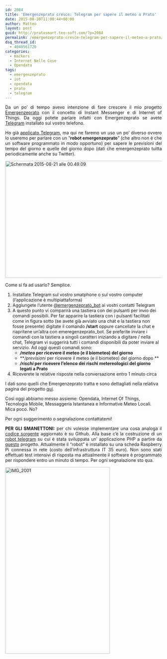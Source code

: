 ```yaml
---
id: 2084
title: 'Emergenzeprato cresce: Telegram per sapere il meteo a Prato'
date: 2015-08-20T11:00:44+00:00
author: Matteo
layout: post
guid: http://pratosmart.teo-soft.com/?p=2084
permalink: /emergenzeprato-cresce-telegram-per-sapere-il-meteo-a-prato/
dsq_thread_id:
  - 4048561720
categories:
  - Hackers
  - Internet Nelle Cose
  - Opendata
tags:
  - emergenzeprato
  - iot
  - opendata
  - prato
  - telegram
---
```

<p style="text-align: justify;">
  Da un po&#8217; di tempo avevo intenzione di fare crescere il mio progetto <a href="http://pratosmart.teo-soft.com/emergenzeprato/" target="_blank">Emergenzeprato</a> con il concetto di Instant Messenger e di Internet of Things. Da oggi potete parlare infatti con Emergenzeprato se avete <a href="https://telegram.org/" target="_blank">Telegram</a> installato sul vostro telefono.
</p>

<p style="text-align: justify;">
  Ho già <a href="http://pratosmart.teo-soft.com/chattare-con-il-proprio-frigorifero-telegram-raspberry/" target="_blank">applicato Telegram</a>, ma qui ne faremo un uso un po&#8217; diverso ovvero lo useremo per parlare con un &#8220;<strong>robot emergenzeprato</strong>&#8221; (che altro non è che un software programmato in modo opportuno) per sapere le previsioni del tempo del giorno e quelle del giorno dopo (dati che emergenzeprato tuitta periodicamente anche su Twitter).
</p>

<img class="  wp-image-2097 aligncenter" src="http://pratosmart.teo-soft.com/wp-content/uploads/2015/08/Schermata-2015-08-21-alle-00.49.09-1024x564.png" alt="Schermata 2015-08-21 alle 00.49.09" width="682" height="376" srcset="http://pratosmart.teo-soft.com/wp-content/uploads/2015/08/Schermata-2015-08-21-alle-00.49.09-300x165.png 300w, http://pratosmart.teo-soft.com/wp-content/uploads/2015/08/Schermata-2015-08-21-alle-00.49.09-1024x564.png 1024w" sizes="(max-width: 682px) 100vw, 682px" />

Come si fa ad usarlo? Semplice.

  1. Installate Telegram sul vostro smatphone o sul vostro computer (l&#8217;applicazione è multipiattaforma)
  2. Aggiungete l&#8217;utente <a href="https://telegram.me/emergenzeprato_bot" target="_blank">@emergenzeprato_bot</a> ai vostri contatti Telegram
  3. A questo punto vi comparirà una tastiera con dei pulsanti per invio dei comandi possibili. Per far apparire la tastiera con i pulsanti facilitati come in figura sotto (se avete già avviato una chat e la tastiera non fosse presente) digitate il comando **/start** oppure cancellate la chat e riapritene un&#8217;altra con emeregenzeprato_bot. Se preferite inviare i comandi con la tastiera a singoli caratteri iniziando a digitare / nella chat, Telegram vi suggerirà tutti i comandi disponibili da poter inviare al servizio. Ad oggi questi comandi sono: 
      * **_/meteo_ per ricevere il meteo (e il biometeo) del giorno**
      * **_/previsioni_ per ricevere il meteo (e il biometeo) del giorno dopo **
      * **_/rischi_ per ricevere l&#8217;elenco dei rischi metereologici del giorno legati a Prato**
  4. Riceverete le relative risposte nella conversazione entro 1 minuto circa

I dati sono quelli che Emergenzeprato tratta e sono dettagliati nella relativa pagina del progetto <a href="http://pratosmart.teo-soft.com/emergenzeprato/" target="_blank">qui</a>.

Così oggi abbiamo messo assieme: Opendata, Internet Of Things, Tecnologia Mobile, Messaggeria Istantanea e Informative Meteo Locali. Mica poco. No?

Per ogni suggerimento o segnalazione contattatemi!

<p style="text-align: justify;">
  <strong>PER GLI SMANETTONI:</strong> per chi volesse implementare una cosa analoga il <a href="https://github.com/TeoSoft80/Emergenzeprato" target="_blank">codice sorgente</a> aggiornato è su Github. Alla base c&#8217;è la costruzione di un <a href="https://telegram.org/blog/bot-revolution" target="_blank">robot telegram</a> su cui è stata sviluppata un&#8217; applicazione PHP a partire da <a href="https://github.com/Eleirbag89/TelegramBotPHP" target="_blank">questo</a> progetto. Attualmente il &#8220;robot&#8221; è installato su una scheda Raspberry Pi connessa in rete (costo dell&#8217;infrastruttura IT 35 euro). Non sono stati effettuati test intensivi di risposta ma attualmente il software è programmato per rispondere entro un minuto di tempo. Per ogni segnalazione sto qua.
</p>

<p style="text-align: justify;">
  <a href="http://pratosmart.teo-soft.com/wp-content/uploads/2015/08/IMG_2001.png"><img class="  wp-image-2106 aligncenter" src="http://pratosmart.teo-soft.com/wp-content/uploads/2015/08/IMG_2001-576x1024.png" alt="IMG_2001" width="337" height="599" srcset="http://pratosmart.teo-soft.com/wp-content/uploads/2015/08/IMG_2001-576x1024.png 576w, http://pratosmart.teo-soft.com/wp-content/uploads/2015/08/IMG_2001.png 750w" sizes="(max-width: 337px) 100vw, 337px" /></a>
</p>